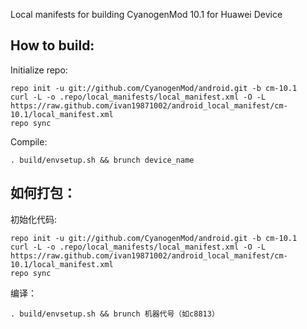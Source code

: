 Local manifests for building CyanogenMod 10.1 for Huawei Device

How to build:
-------------

Initialize repo:

    repo init -u git://github.com/CyanogenMod/android.git -b cm-10.1
    curl -L -o .repo/local_manifests/local_manifest.xml -O -L https://raw.github.com/ivan19871002/android_local_manifest/cm-10.1/local_manifest.xml
    repo sync

Compile:

    . build/envsetup.sh && brunch device_name


如何打包：
-------------

初始化代码:

    repo init -u git://github.com/CyanogenMod/android.git -b cm-10.1
    curl -L -o .repo/local_manifests/local_manifest.xml -O -L https://raw.github.com/ivan19871002/android_local_manifest/cm-10.1/local_manifest.xml
    repo sync

编译：

    . build/envsetup.sh && brunch 机器代号（如c8813）

